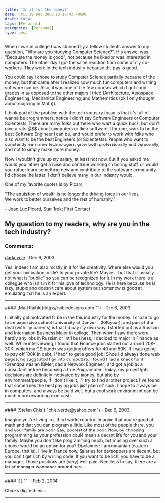 ```yaml
---
title: 'In it for the money?'
date: Fri, 19 Dec 2003 23:17:43 +0000
draft: false
tags: [Personal]
categories: [Personal]
type: post
---
```


When I was in college I was stunned by a fellow students answer to my question, "Why are you studying Computer Science?". His answer was "Because the money is good", not because he liked or was interested in computers. The other day I got the same reaction from some of my co-workers. They were in the tech industry because the pay is good.

You could say I chose to study Computer Science partially because of the money, but that came after I realized how much fun computers and writing software can be. Also, it was one of the few courses which I got good grades in as opposed to the other majors I tried (Architecture, Aerospace Engineering, Mechanical Engineering, and Mathematics (ok I only thought about majoring in Math)).

I think part of the problem with the tech industry today is that it's full of wanna be programmers, notice I didn't say Software Engineers or Computer Scientests. There are many folks out there who want a quick buck, but don't give a rats @$$ about computers or their software. I for one, want to be the best Software Engineer I can be, and would prefer to work with folks who also want to be the best Engineers (or Scientests). People who want to constantly learn new technologies, grow both professionally and personally, and not to simply make more money.

Now I wouldn't give up my salary, at least not now. But if you asked me would you rather get a raise and continue working on boring stuff, or would you rather learn something new and contribute to the software community. I'd choose the latter. I don't believe many in our industry would.

One of my favorite quotes is by Picard:

"The aquisition of wealth is no longer the driving force in our lives.  
We work to better ourselves and the rest of humanity."

\- Jean Luc Picard, Star Trek: First Contact    

My question to my readers, why are you in the tech industry?
---
### Comments:
#### 
[darkcycle](http://www.jroller.com/page/darkcycle "darkcycle2012@yahoo.com") - <time datetime="2003-12-20 05:30:01">Dec 6, 2003</time>

Yes, indeed I am also mostly in it for the creativity. Where else would you get your motivation in life? In your private life? Maybe... but that is usually not what is "public" so you can be recognized for it. In my work there is a collegue who isn't in it for his love of technology. He is here because he is lazy, stupid and doesn't care about system but somehow is good at emulating that he is an expert.
<hr />
#### 
[Matt Raible](http://raibledesigns.com "") - <time datetime="2003-12-20 07:16:02">Dec 6, 2003</time>

I initially got motivated to be in the this industry for the money. I chose to go to an expensive school (University of Denver - 20K/year), and part of the deal (with my parents) is that I'd pay my own way. I started out as a Russian and Internation Business Major in college. Then when I saw there were hardly any jobs in Russian or Int'l business, I decided to major in Finance as well. While interviewing, I found that Finance jobs started out around 20K-30K, which my CS buddy was getting offers for 40 and 50K. If I was going to pay off 100K in debt, I \*had\* to get a good job! Since I'd always done web pages, he suggested I go into computers. I found I had a knack for it (Grandpa was an IBMer, dad a Network Engineer) and got a job as a consultant before becoming a true Programmer. Today, my project/job decisions are definitely motivated by money, but also by environment/people. If I don't like it, I'll try to find another project. I've found that sometimes the best paying jobs just plain ol' suck. I hope to always be in computers, and always be paid well, but a cool work environment can be much more rewarding than cash.
<hr />
#### 
[Stefan Chis]( "chis_verde@yahoo.com") - <time datetime="2003-12-20 14:15:56">Dec 6, 2003</time>

Imagine you're living in a third world country. Imagine that you're good at math and that you can program a little. Like most of the people there, you and your family are poor. Say, poorest of the poor. Now, by choosing programming as your profession could mean a decent life for you and your family. Maybe you don't like programming much, but musing over such a choice would be an option for you? Disclaimer: I am romanian (eastern Europe, that is). I live in France now. Salaries for deveoppers are decent, but you can't get rich by writing code. If you want to be rich, you have to be a manager. Those positions are (very) well paid. Needless to say, there are a lot of manager wannabes around here.
<hr />
#### 
[]( "") - <time datetime="2004-02-10 14:01:04">Feb 2, 2004</time>

Chicks dig techies...
<hr />

